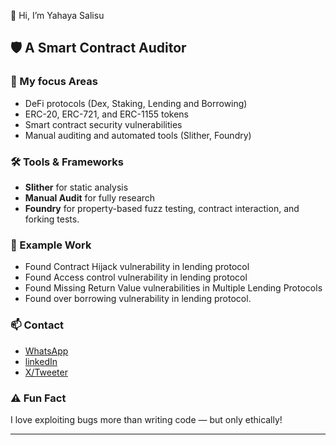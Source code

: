 👋 Hi, I’m Yahaya Salisu

## 🛡️ A Smart Contract Auditor

### 🧠 My focus Areas
- DeFi protocols (Dex, Staking, Lending and Borrowing)
- ERC-20, ERC-721, and ERC-1155 tokens
- Smart contract security vulnerabilities
- Manual auditing and automated tools (Slither, Foundry)

### 🛠️ Tools & Frameworks
- **Slither** for static analysis 
- **Manual Audit** for fully research
- **Foundry** for property-based fuzz testing, contract interaction, and forking tests.

### 📂 Example Work
- Found Contract Hijack vulnerability in lending protocol
- Found Access control vulnerability in lending protocol
- Found Missing Return Value vulnerabilities in Multiple Lending Protocols
- Found over borrowing vulnerability in lending protocol.

### 📫 Contact
- [WhatsApp](+2348109440946)
- [linkedIn](https://www.linkedin.com/in/yahaya-salisu-809273278?utm_source=share&utm_campaign=share_via&utm_content=profile&utm_medium=android_app)
- [X/Tweeter](https://x.com/Babs_Crypto1?t=Vc6SgVuVgS8FxbVUZZXHVw&s=09)

### ⚠️ Fun Fact
I love exploiting bugs more than writing code — but only ethically!

---
